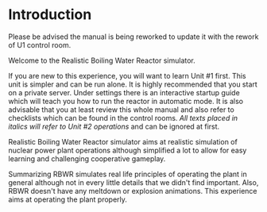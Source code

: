 # Introduction

Please be advised the manual is being reworked to update it with the rework of U1 control room.

Welcome to the Realistic Boiling Water Reactor simulator.

If you are new to this experience, you will want to learn Unit #1 first. This unit is simpler and can be run alone. It is highly recommended that you start on a private server. Under settings there is an interactive startup guide which will teach you how to run the reactor in automatic mode. It is also advisable that you at least review this whole manual and also refer to checklists which can be found in the control rooms.  *All texts placed in italics will refer to Unit #2 operations* and can be ignored at first.

Realistic Boiling Water Reactor simulator aims at realistic simulation of nuclear power plant operations although simplified a lot to allow for easy learning and challenging cooperative gameplay.

Summarizing RBWR simulates real life principles of operating the plant in general although not in every little details that we didn't find important. Also, RBWR doesn't have any meltdown or explosion animations. This experience aims at operating the plant properly.
